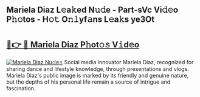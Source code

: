 ## Mariela Diaz L𝚎a𝚔ed N𝚞𝚍e - Part-sVc Vi𝚍𝚎o P𝚑𝚘tos - H𝚘𝚝 O𝚗𝚕yf𝚊ns L𝚎a𝚔s ye3Ot

# <h2><a href="http://kfajs11.oniu.top/?m=Mariela+Diaz">🔗👉 🔴 Mariela Diaz P𝚑ot𝚘𝚜 V𝚒d𝚎o</a></h2>

[![Mariela Diaz Nu𝚍e𝚜](https://i.imgur.com/0qMVB7G.gif)](http://kfajs11.oniu.top/?m=Mariela+Diaz)
Social media innovator Mariela Diaz, recognized for sharing dance and lifestyle knowledge, through presentations and vlogs. Mariela Diaz's public image is marked by its friendly and genuine nature, but the depths of his personal life remain a source of intrigue and fascination.  
